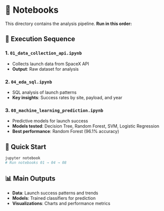 # 📓 Notebooks

This directory contains the analysis pipeline. **Run in this order:**

## 🔢 Execution Sequence

### 1. `01_data_collection_api.ipynb`
- Collects launch data from SpaceX API
- **Output**: Raw dataset for analysis

### 2. `04_eda_sql.ipynb` 
- SQL analysis of launch patterns
- **Key insights**: Success rates by site, payload, and year

### 3. `08_machine_learning_prediction.ipynb`
- Predictive models for launch success
- **Models tested**: Decision Tree, Random Forest, SVM, Logistic Regression
- **Best performance**: Random Forest (96.1% accuracy)

## 🚀 Quick Start

```bash
jupyter notebook
# Run notebooks 01 → 04 → 08
```

## 📊 Main Outputs

- **Data**: Launch success patterns and trends
- **Models**: Trained classifiers for prediction
- **Visualizations**: Charts and performance metrics
